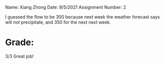 Name: Xiang Zhong
Date: 9/5/2021
Assignment Number: 2

I guessed the flow to be 300 because next week the weather forecast says will not precipitate, and 350 for the next next week.

# Grade:
3/3 Great job!
